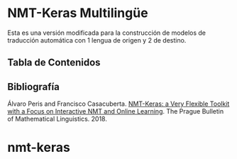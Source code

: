 # NMT-Keras Multilingüe
Esta es una versión modificada para la construcción de modelos de traducción automática con 1 lengua de origen y 2 de destino.
## Tabla de Contenidos


## Bibliografía

Álvaro Peris and Francisco Casacuberta. [NMT-Keras: a Very Flexible Toolkit with
a Focus on Interactive NMT and Online Learning](https://ufal.mff.cuni.cz/pbml/111/art-peris-casacuberta.pdf). The Prague Bulletin of Mathematical Linguistics. 2018.
# nmt-keras
